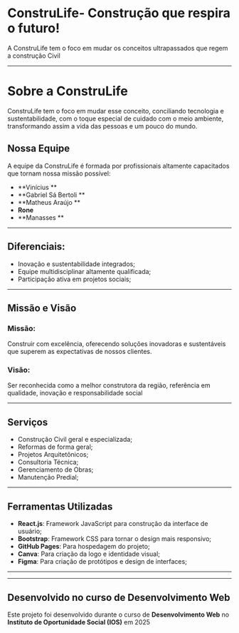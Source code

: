 # ConstruLife- Construção que respira o futuro!

A ConstruLife  tem o foco em mudar os conceitos ultrapassados que regem a construção Civil

---

# Sobre a ConstruLife

ConstruLife tem o foco em mudar esse conceito, conciliando tecnologia e sustentabilidade, com o toque especial de cuidado com o meio ambiente, transformando assim a vida das pessoas e um pouco do mundo.


##  Nossa Equipe

A equipe da ConstruLife é formada por profissionais altamente capacitados que tornam nossa missão possível:
- **Vinícius **
- **Gabriel Sá Bertoli **
- **Matheus Araújo **
- **Rone**
- **Manasses **
  
---

## Diferenciais:
- Inovação e sustentabilidade integrados;
- Equipe multidisciplinar altamente qualificada;
- Participação ativa em projetos sociais;
---
## Missão e Visão

### Missão:
Construir com excelência, oferecendo soluções inovadoras e sustentáveis que superem as expectativas de nossos clientes.

### Visão:
Ser reconhecida como a melhor construtora da região, referência em qualidade, inovação e responsabilidade social

---

## Serviços

- Construção Civil geral e especializada;
- Reformas de forma geral;
- Projetos Arquitetônicos;
- Consultoria Técnica;
- Gerenciamento de Obras;
- Manutenção Predial;
---

##  Ferramentas Utilizadas

- **React.js**: Framework JavaScript para construção da interface de usuário;
- **Bootstrap**: Framework CSS para tornar o design mais responsivo;
- **GitHub Pages**: Para hospedagem do projeto;
- **Canva**: Para criação da logo e identidade visual;
- **Figma**: Para criação de protótipos e design de interfaces;
---
---

##  Desenvolvido no curso de Desenvolvimento Web

Este projeto foi desenvolvido durante o curso de **Desenvolvimento Web** no **Instituto de Oportunidade Social (IOS)** em 2025
